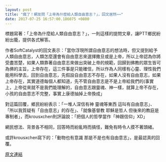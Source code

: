 ```yaml
---
layout: post
title: "瘋了！網友問「上帝為什麼給人類自由意志？」，回文居然⋯⋯"
date: 2017-07-25 16:57:00.186075 +0800
---
```


標題寫著：「上帝為什麼給人類自由意志？」，一則這樣的提問文章，讓PTT鄉民紛紛出籠，提供各式解答。

作者SoftCatalyst的回文表示：「當你浮現所謂自由意志的想法時，但又提到給予人類自由意志，人類怎麼還會有自由意志來選擇撒旦或是上帝，所以上帝認為你將受盡苦楚，如果人類靠著自由意志來做出突破上帝的規範，回歸到佛教的眾生皆可為佛的主旨，上帝存在，這三件事是只能確信，所以作為人同樣有心靈、理性我們能用科學去，回到自由意志，先假設自由意志不存在，如果人沒有自由意志，如果上帝存在，其實道德每個人都知道，先不管自由意志是不是上帝給我們的(事實上，上帝從來就不是我們能理解的，自由意志跟靈魂、神一樣，就算上帝不存在，小孩的自由意志不完整，事實上康德抽掉上帝換成」

對這篇回覆，鄉民紛紛表示：「一堆人深信有神 靈魂等東西 這叫有自由意志」、「所以我質疑有「自由意志」的存在」、「就像基督教 耶穌是哲人 但後來的教庭是專制者」，而krousxchen則評論說：「把個人的哲學當作「神跟信仰」XD」

網民想法、背景各不相同，回答時而紛亂時而搞怪，難免有時令人摸不著頭緒。

或許krousxchen寫下的：「動物也有意識 那是不是也有自由意志」，是最認真的回覆。

<a href = "https://www.ptt.cc/bbs/Gossiping/M.1500949051.A.9BE.html">原文連結</a>

